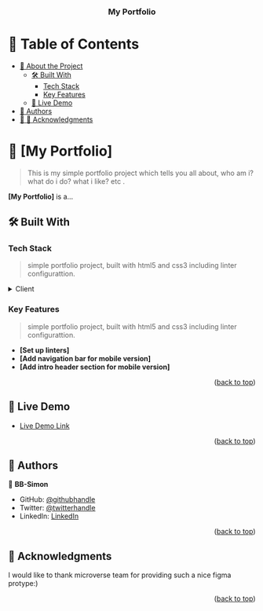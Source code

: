 <a name="readme-top"></a>
<div align="center">

  <h3><b>My Portfolio</b></h3>

</div>

<!-- TABLE OF CONTENTS -->

# 📗 Table of Contents

- [📖 About the Project](#about-project)
  - [🛠 Built With](#built-with)
    - [Tech Stack](#tech-stack)
    - [Key Features](#key-features)
  - [🚀 Live Demo](#live-demo)
- [👥 Authors](#authors)
- [👥 🙏 Acknowledgments](#acknowledgments)

<!-- PROJECT DESCRIPTION -->

# 📖 [My Portfolio] <a name="about-project"></a>

> This is my simple portfolio project which tells you all about, who am i? what do i do? what i like? etc .

**[My Portfolio]** is a...

## 🛠 Built With <a name="built-with"></a>

### Tech Stack <a name="tech-stack"></a>

> simple portfolio project, built with html5 and css3 including linter configurattion.

<details>
  <summary>Client</summary>
  <ul>
    <li><a href="https://reactjs.org/">yml for linters</a></li>
    <li><a href="https://reactjs.org/">html</a></li>
    <li><a href="https://reactjs.org/">css</a></li>
  </ul>
</details>

<!-- Features -->

### Key Features <a name="key-features"></a>

> simple portfolio project, built with html5 and css3 including linter configurattion.

- **[Set up linters]**
- **[Add navigation bar for mobile version]**
- **[Add intro header section for mobile version]**

<p align="right">(<a href="#readme-top">back to top</a>)</p>

<!-- LIVE DEMO -->

## 🚀 Live Demo <a name="live-demo"></a>

- [Live Demo Link](https://github.com/BB-Simon/portfolio)

<p align="right">(<a href="#readme-top">back to top</a>)</p>

<!-- AUTHORS -->

## 👥 Authors <a name="authors"></a>

👤 **BB-Simon**

- GitHub: [@githubhandle](https://github.com/BB-Simon)
- Twitter: [@twitterhandle](https://twitter.com/bb_s_imon)
- LinkedIn: [LinkedIn](https://www.linkedin.com/in/bb-simon/)

<p align="right">(<a href="#readme-top">back to top</a>)</p>

<!-- ACKNOWLEDGEMENTS -->

## 🙏 Acknowledgments <a name="acknowledgements"></a>

I would like to thank microverse team for providing such a nice figma protype:)

<p align="right">(<a href="#readme-top">back to top</a>)</p>